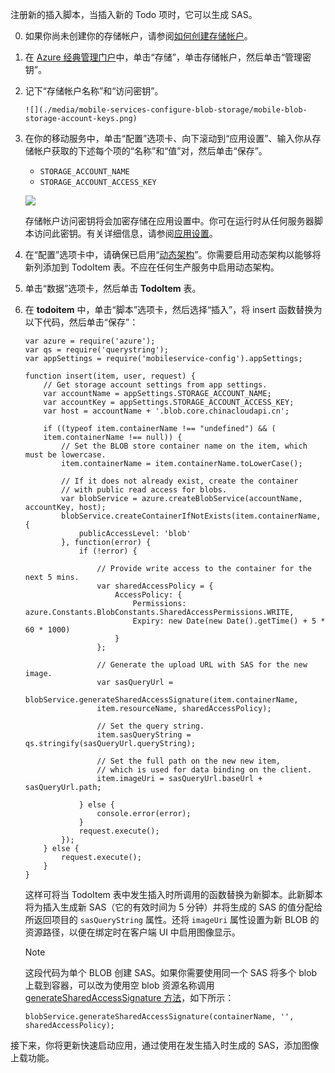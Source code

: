 注册新的插入脚本，当插入新的 Todo 项时，它可以生成 SAS。

0. 如果你尚未创建你的存储帐户，请参阅[如何创建存储帐户](../articles/storage/storage-create-storage-account.md)。

1. 在 [Azure 经典管理门户](https://manage.windowsazure.cn/)中，单击“存储”，单击存储帐户，然后单击“管理密钥”。

2. 记下“存储帐户名称”和“访问密钥”。

       ![](./media/mobile-services-configure-blob-storage/mobile-blob-storage-account-keys.png)

3. 在你的移动服务中，单击“配置”选项卡、向下滚动到“应用设置”、输入你从存储帐户获取的下述每个项的“名称”和“值”对，然后单击“保存”。

    + `STORAGE_ACCOUNT_NAME`
    + `STORAGE_ACCOUNT_ACCESS_KEY`

    ![](./media/mobile-services-configure-blob-storage/mobile-blob-storage-app-settings.png)

    存储帐户访问密钥将会加密存储在应用设置中。你可在运行时从任何服务器脚本访问此密钥。有关详细信息，请参阅[应用设置]。

4. 在“配置”选项卡中，请确保已启用“[动态架构](http://msdn.microsoft.com/zh-cn/library/windowsazure/b6bb7d2d-35ae-47eb-a03f-6ee393e170f7)”。你需要启用动态架构以能够将新列添加到 TodoItem 表。不应在任何生产服务中启用动态架构。

5. 单击“数据”选项卡，然后单击 **TodoItem** 表。

6.  在 **todoitem** 中，单击“脚本”选项卡，然后选择“插入”，将 insert 函数替换为以下代码，然后单击“保存”：

    ```
    var azure = require('azure');
    var qs = require('querystring');
    var appSettings = require('mobileservice-config').appSettings;

    function insert(item, user, request) {
        // Get storage account settings from app settings. 
        var accountName = appSettings.STORAGE_ACCOUNT_NAME;
        var accountKey = appSettings.STORAGE_ACCOUNT_ACCESS_KEY;
        var host = accountName + '.blob.core.chinacloudapi.cn';

        if ((typeof item.containerName !== "undefined") && (
        item.containerName !== null)) {
            // Set the BLOB store container name on the item, which must be lowercase.
            item.containerName = item.containerName.toLowerCase();

            // If it does not already exist, create the container 
            // with public read access for blobs.        
            var blobService = azure.createBlobService(accountName, accountKey, host);
            blobService.createContainerIfNotExists(item.containerName, {
                publicAccessLevel: 'blob'
            }, function(error) {
                if (!error) {

                    // Provide write access to the container for the next 5 mins.        
                    var sharedAccessPolicy = {
                        AccessPolicy: {
                            Permissions: azure.Constants.BlobConstants.SharedAccessPermissions.WRITE,
                            Expiry: new Date(new Date().getTime() + 5 * 60 * 1000)
                        }
                    };

                    // Generate the upload URL with SAS for the new image.
                    var sasQueryUrl = 
                    blobService.generateSharedAccessSignature(item.containerName, 
                    item.resourceName, sharedAccessPolicy);

                    // Set the query string.
                    item.sasQueryString = qs.stringify(sasQueryUrl.queryString);

                    // Set the full path on the new new item, 
                    // which is used for data binding on the client. 
                    item.imageUri = sasQueryUrl.baseUrl + sasQueryUrl.path;

                } else {
                    console.error(error);
                }
                request.execute();
            });
        } else {
            request.execute();
        }
    }
    ```

       这样可将当 TodoItem 表中发生插入时所调用的函数替换为新脚本。此新脚本将为插入生成新 SAS（它的有效时间为 5 分钟）并将生成的 SAS 的值分配给所返回项目的 `sasQueryString` 属性。还将 `imageUri` 属性设置为新 BLOB 的资源路径，以便在绑定时在客户端 UI 中启用图像显示。

    >[!NOTE]
    > 这段代码为单个 BLOB 创建 SAS。如果你需要使用同一个 SAS 将多个 blob 上载到容器，可以改为使用空 blob 资源名称调用 [generateSharedAccessSignature 方法](http://go.microsoft.com/fwlink/?LinkId=390455)</a>，如下所示：
    >                 
    >     blobService.generateSharedAccessSignature(containerName, '', sharedAccessPolicy);

接下来，你将更新快速启动应用，通过使用在发生插入时生成的 SAS，添加图像上载功能。

<!-- Anchors. -->

<!-- Images. -->

<!-- URLs. -->
[应用设置]: http://msdn.microsoft.com/zh-cn/library/windowsazure/b6bb7d2d-35ae-47eb-a03f-6ee393e170f7

<!---HONumber=Mooncake_0118_2016-->